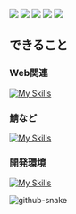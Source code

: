 ![](http://github-profile-summary-cards.vercel.app/api/cards/profile-details?username=pal21-2&theme=city_lights)
![](http://github-profile-summary-cards.vercel.app/api/cards/repos-per-language?username=pal21-2&theme=city_lights)
![](http://github-profile-summary-cards.vercel.app/api/cards/most-commit-language?username=pal21-2&theme=city_lights)
![](http://github-profile-summary-cards.vercel.app/api/cards/stats?username=pal21-2&theme=city_lights)
![](http://github-profile-summary-cards.vercel.app/api/cards/productive-time?username=pal21-2&theme=city_lights&utcOffset=9)

## できること
### Web関連
[![My Skills](https://skillicons.dev/icons?i=js,html,css)](https://skillicons.dev)
### 鯖など
[![My Skills](https://skillicons.dev/icons?i=python,nodejs,raspberrypi)](https://skillicons.dev)
### 開発環境
[![My Skills](https://skillicons.dev/icons?i=vscode,docker)](https://skillicons.dev)

<picture>
  <source media="(prefers-color-scheme: dark)" srcset="github-snake-dark.svg" />
  <source media="(prefers-color-scheme: light)" srcset="github-snake.svg" />
  <img alt="github-snake" src="github-snake.svg" />
</picture>
